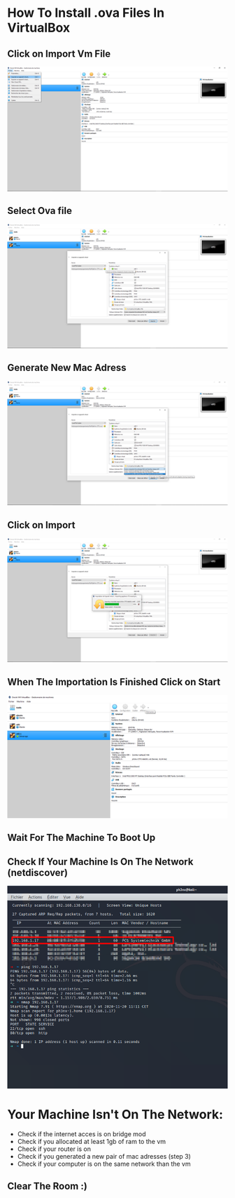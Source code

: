# How To Install .ova Files In VirtualBox


## Click on Import Vm File
![](tuto1.png)

## Select Ova file
![](tuto1,5.png)

## Generate New Mac Adress 
![](tuto2.png)

## Click on Import
![](tuto3.png)

## When The Importation Is Finished Click on Start
![](tuto4.png)

## Wait For The Machine To Boot Up


## Check If Your Machine Is On The Network (netdiscover)
![](tuto5.png)

# Your Machine Isn't On The Network:
* Check if the internet acces is on bridge mod
* Check if you allocated at least 1gb of ram to the vm
* Check if your router is on
* Check if you generated a new pair of mac adresses (step 3)
* Check if your computer is on the same network than the vm

## Clear The Room :)
